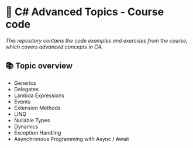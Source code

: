 <h1>🚀 C# Advanced Topics - Course code</h1>
<i>This repository contains the code examples and exercises from the course, which covers advanced concepts in C#.</i>

<h2>📚 Topic overview</h2>
<ul>
  <li>Generics</li>
  <li>Delegates</li>
  <li>Lambda Expressions</li>
  <li>Events</li>
  <li>Extension Methods</li>
  <li>LINQ</li>
  <li>Nullable Types</li>
  <li>Dynamics</li>
  <li>Exception Handling</li>
  <li>Asynchronous Programming with Async / Await</li>
</ul>
